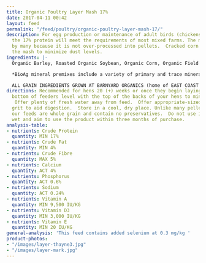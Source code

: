 ```yaml
---
title: Organic Poultry Layer Mash 17%
date: 2017-04-11 00:42
layout: feed
permalink: "/feed/poultry/organic-poultry-layer-mash-17/"
description: For egg production or maintenance of adult birds (chickens, geese, ducks),
  the 17% protein will meet the requirements of most mixed farms. The mash is preferred
  by many because it is not over-processed into pellets.  Cracked corn is used in
  the mash to minimize dust levels.
ingredients: |-
  Organic Barley, Roasted Organic Soybean, Organic Corn, Organic Field Peas, Organic Wheat, Organic Flax Meal & Bio Ag Poultry Layer Mineral Premix*.  

  *BioAg mineral premixes include a variety of primary and trace minerals and vitamins, from sources such as: limestone; kelp meal; natural trace mineral salt; DL methionine and lysine in the layer mash (amino acids); selenium yeast; probiotics; enzymes; vitamins A, D, and E, plus vitamin B complex in addition to those vitamins in the premix.

  ALL GRAIN INGREDIENTS GROWN AT BARNYARD ORGANICS (home of EAST COAST ORGANIC FEED MILL) except corn (source:  Le Moulins des Cèdres, QC) and flax (source:  Homestead Organics and/or BioAg’s Canadian-sourced flax)
directions: Recommended for hens 20 (+) weeks or once they begin laying eggs.  Keep
  bottom of feeders level with the top of the backs of your hens to minimize wastage.
   Offer plenty of fresh water away from feed.  Offer appropriate-sized, free-choice
  grit to aid digestion.  Store in a cool, dry place. Unlike many pelletized feeds,
  our feeds are whole grain and contain no preservatives.  Do not use if mouldy or
  wet and aim to use the product within three months of purchase.
analysis-table:
- nutrients: Crude Protein
  quantity: MIN 17%
- nutrients: Crude Fat
  quantity: MIN 4%
- nutrients: Crude Fibre
  quantity: MAX 5%
- nutrients: Calcium
  quantity: ACT 4%
- nutrients: Phosphorus
  quantity: ACT 0.6%
- nutrients: Sodium
  quantity: ACT 0.24%
- nutrients: Vitamin A
  quantity: MIN 9,500 IU/KG
- nutrients: Vitamin D3
  quantity: MIN 3,000 IU/KG
- nutrients: Vitamin E
  quantity: MIN 20 IU/KG
general-analysis: 'This feed contains added selenium at 0.3 mg/kg '
product-photos:
- "/images/layer-thayne3.jpg"
- "/images/layer-mark.jpg"
---
```




